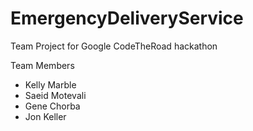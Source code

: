 # EmergencyDeliveryService
Team Project for Google CodeTheRoad hackathon


Team Members
* Kelly Marble
* Saeid Motevali
* Gene Chorba
* Jon Keller
